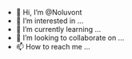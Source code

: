 - 👋 Hi, I’m @Noluvont
- 👀 I’m interested in ...
- 🌱 I’m currently learning ...
- 💞️ I’m looking to collaborate on ...
- 📫 How to reach me ...

<!---
Noluvont/Noluvont is a ✨ special ✨ repository because its `README.md` (this file) appears on your GitHub profile.
You can click the Preview link to take a look at your changes.
--->
